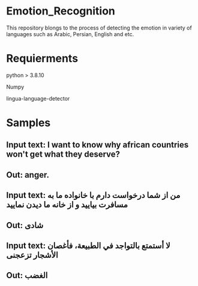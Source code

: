 # Emotion_Recognition
This repository blongs to the process of detecting the emotion in variety of languages such as Arabic, Persian, English and etc.
# Requierments
python > 3.8.10

Numpy

lingua-language-detector
# Samples
 ##  Input text: I want to know why african countries won't get what they deserve?

 ##  Out: anger.
 
 ##  Input text: من از شما درخواست دارم با خانواده ما به مسافرت بیایید و از خانه ما دیدن نمایید

 ##  Out: شادی

 ##  Input text: لا أستمتع بالتواجد في الطبيعة، فأغصان الأشجار تزعجنی

 ##  Out: الغضب
